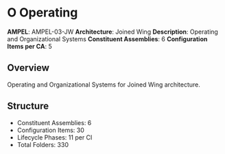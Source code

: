 # O Operating

**AMPEL**: AMPEL-03-JW
**Architecture**: Joined Wing
**Description**: Operating and Organizational Systems
**Constituent Assemblies**: 6
**Configuration Items per CA**: 5

## Overview
Operating and Organizational Systems for Joined Wing architecture.

## Structure
- Constituent Assemblies: 6
- Configuration Items: 30
- Lifecycle Phases: 11 per CI
- Total Folders: 330
